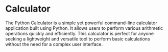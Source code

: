 # Calculator

The Python Calculator is a simple yet powerful command-line calculator application built using Python. It allows users to perform various arithmetic operations quickly and efficiently. This calculator is perfect for anyone seeking a lightweight and versatile tool to perform basic calculations without the need for a complex user interface.

